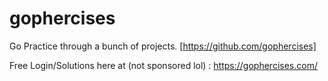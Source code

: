 # gophercises
Go Practice through a bunch of projects. [https://github.com/gophercises]

Free Login/Solutions here at (not sponsored lol) : https://gophercises.com/
